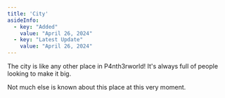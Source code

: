 ```yaml
---
title: 'City'
asideInfo:
  - key: "Added"
    value: "April 26, 2024"
  - key: "Latest Update"
    value: "April 26, 2024"
---
```


The city is like any other place in P4nth3rworld!
It's always full of people looking to make it big.

Not much else is known about this place at this very moment.